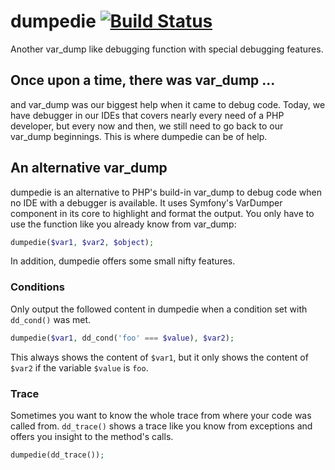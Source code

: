 # dumpedie [![Build Status](https://travis-ci.org/SenseException/dumpedie.svg?branch=master)](https://travis-ci.org/SenseException/dumpedie)

Another var_dump like debugging function with special debugging features.

## Once upon a time, there was var_dump ...

and var_dump was our biggest help when it came to debug code. Today, we have debugger
in our IDEs that covers nearly every need of a PHP developer, but every now and then,
we still need to go back to our var_dump beginnings. This is where dumpedie can be
of help.

## An alternative var_dump

dumpedie is an alternative to PHP's build-in var_dump to debug code when
no IDE with a debugger is available. It uses Symfony's VarDumper component in
its core to highlight and format the output. You only have to use the function
like you already know from var_dump:

```php
dumpedie($var1, $var2, $object);
```

In addition, dumpedie offers some small nifty features.

### Conditions

Only output the followed content in dumpedie when a condition set with `dd_cond()` was met.

```php
dumpedie($var1, dd_cond('foo' === $value), $var2);
```

This always shows the content of `$var1`, but it only shows the content of `$var2`
if the variable `$value` is `foo`.

### Trace

Sometimes you want to know the whole trace from where your code was called from.
`dd_trace()` shows a trace like you know from exceptions and offers you insight to
the method's calls.

```php
dumpedie(dd_trace());
```